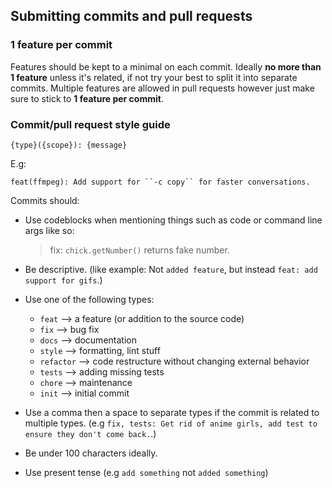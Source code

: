 ## Submitting commits and pull requests

### 1 feature per commit
Features should be kept to a minimal on each commit. Ideally **no more than 1 feature** unless it's related, if not try your best to split it into separate commits. Multiple features are allowed in pull requests however just make sure to stick to **1 feature per commit**.

### Commit/pull request style guide
```
{type}({scope}): {message}
```
E.g:
```
feat(ffmpeg): Add support for ``-c copy`` for faster conversations.
```

Commits should:
- Use codeblocks when mentioning things such as code or command line args like so: 

  > fix: ``chick.getNumber()`` returns fake number.

- Be descriptive. (like example: Not `added feature`, but instead ``feat: add support for gifs``.)
- Use one of the following types:
  - ``feat`` --> a feature (or addition to the source code)
  - ``fix`` --> bug fix
  - ``docs`` --> documentation
  - ``style`` --> formatting, lint stuff
  - ``refactor`` --> code restructure without changing external behavior
  - ``tests`` --> adding missing tests
  - ``chore`` --> maintenance
  - ``init`` --> initial commit

- Use a comma then a space to separate types if the commit is related to multiple types. (e.g ``fix, tests: Get rid of anime girls, add test to ensure they don't come back.``.)
- Be under 100 characters ideally.
- Use present tense (e.g ``add something`` not ``added something``)